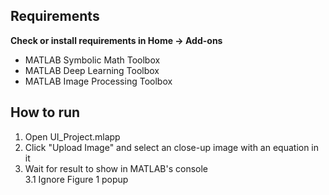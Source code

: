 ## Requirements
**Check or install requirements in Home -> Add-ons**
- MATLAB Symbolic Math Toolbox
- MATLAB Deep Learning Toolbox
- MATLAB Image Processing Toolbox

## How to run

1. Open UI_Project.mlapp
2. Click "Upload Image" and select an close-up image with an equation in it
3. Wait for result to show in MATLAB's console<br>
3.1 Ignore Figure 1 popup